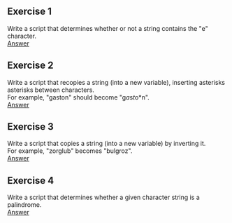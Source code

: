 ## Exercise 1
Write a script that determines whether or not a string contains the "e" character.   
[Answer](https://github.com/mberriah/python-exercises/blob/main/05-string/ex05-01.py)  

## Exercise 2
Write a script that recopies a string (into a new variable), inserting asterisks asterisks between characters.  
For example, "gaston" should become "g*a*s*t*o*n".  
[Answer](https://github.com/mberriah/python-exercises/blob/main/05-string/ex05-02.py)  

## Exercise 3
Write a script that copies a string (into a new variable) by inverting it.  
For example, "zorglub" becomes "bulgroz".  
[Answer](https://github.com/mberriah/python-exercises/blob/main/05-string/ex05-03.py) 

## Exercise 4  
Write a script that determines whether a given character string is a palindrome.  
[Answer](https://github.com/mberriah/python-exercises/blob/main/05-string/ex05-04.py) 

